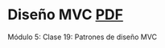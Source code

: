 # Diseño MVC [PDF](https://github.com/EveNavarro/dise-o-MVC/blob/master/Ejercitacion%20-%20pdf/PDF%20-%20Ejercitaci%C3%B3n%20Patrones%20de%20dise%C3%B1o%20MVC.pdf)
Módulo 5: Clase 19: Patrones de diseño MVC
